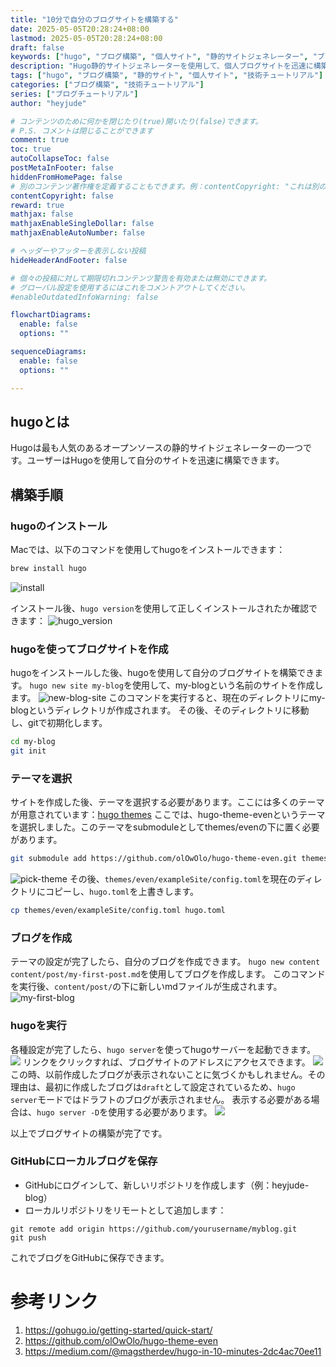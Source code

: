 ```yaml
---
title: "10分で自分のブログサイトを構築する"
date: 2025-05-05T20:28:24+08:00
lastmod: 2025-05-05T20:28:24+08:00
draft: false
keywords: ["hugo", "ブログ構築", "個人サイト", "静的サイトジェネレーター", "ブログテーマ", "サイト開発"]
description: "Hugo静的サイトジェネレーターを使用して、個人ブログサイトを迅速に構築するための詳細なチュートリアルです。Hugoのインストール、テーマの選択、基本設定、コンテンツ管理などのステップを含み、10分以内でプロフェッショナルな個人ブログを持つことができます。"
tags: ["hugo", "ブログ構築", "静的サイト", "個人サイト", "技術チュートリアル"]
categories: ["ブログ構築", "技術チュートリアル"]
series: ["ブログチュートリアル"]
author: "heyjude"

# コンテンツのために何かを閉じたり(true)開いたり(false)できます。
# P.S. コメントは閉じることができます
comment: true
toc: true
autoCollapseToc: false
postMetaInFooter: false
hiddenFromHomePage: false
# 別のコンテンツ著作権を定義することもできます。例：contentCopyright: "これは別の著作権です。"
contentCopyright: false
reward: true
mathjax: false
mathjaxEnableSingleDollar: false
mathjaxEnableAutoNumber: false

# ヘッダーやフッターを表示しない投稿
hideHeaderAndFooter: false

# 個々の投稿に対して期限切れコンテンツ警告を有効または無効にできます。
# グローバル設定を使用するにはこれをコメントアウトしてください。
#enableOutdatedInfoWarning: false

flowchartDiagrams:
  enable: false
  options: ""

sequenceDiagrams: 
  enable: false
  options: ""

---
```

## hugoとは

Hugoは最も人気のあるオープンソースの静的サイトジェネレーターの一つです。ユーザーはHugoを使用して自分のサイトを迅速に構築できます。

## 構築手順

### hugoのインストール
Macでは、以下のコマンドを使用してhugoをインストールできます：
```bash
brew install hugo
```
![install](https://img.music-poster.art/2025/05/c9d27037a7d215ff8eaa14383cba62b6.png)

インストール後、`hugo version`を使用して正しくインストールされたか確認できます：
![hugo_version](https://img.music-poster.art/2025/05/9368e5db6f1f18f70eba3017c7144a9b.png)

### hugoを使ってブログサイトを作成
hugoをインストールした後、hugoを使用して自分のブログサイトを構築できます。
`hugo new site my-blog`を使用して、my-blogという名前のサイトを作成します。
![new-blog-site](https://img.music-poster.art/2025/05/c31b6d2f942a44af304823b9b2d40e76.png)
このコマンドを実行すると、現在のディレクトリにmy-blogというディレクトリが作成されます。
その後、そのディレクトリに移動し、gitで初期化します。
```bash
cd my-blog
git init
```

### テーマを選択
サイトを作成した後、テーマを選択する必要があります。ここには多くのテーマが用意されています：[hugo themes](https://themes.gohugo.io/)
ここでは、hugo-theme-evenというテーマを選択しました。このテーマをsubmoduleとしてthemes/evenの下に置く必要があります。
```bash
git submodule add https://github.com/olOwOlo/hugo-theme-even.git themes/even
```
![pick-theme](https://img.music-poster.art/2025/05/10d92ec7695324dd4db2cb0772f764f8.png)
その後、`themes/even/exampleSite/config.toml`を現在のディレクトリにコピーし、`hugo.toml`を上書きします。
```bash
cp themes/even/exampleSite/config.toml hugo.toml
```

### ブログを作成
テーマの設定が完了したら、自分のブログを作成できます。
`hugo new content content/post/my-first-post.md`を使用してブログを作成します。
このコマンドを実行後、`content/post/`の下に新しいmdファイルが生成されます。
![my-first-blog](https://img.music-poster.art/2025/05/b6760e2f47eed1c8a962e475f69adc92.png)


### hugoを実行
各種設定が完了したら、`hugo server`を使ってhugoサーバーを起動できます。
![](https://img.music-poster.art/2025/05/69da7f70c3795f266a83207d186d0ad4.png)
リンクをクリックすれば、ブログサイトのアドレスにアクセスできます。
![](https://img.music-poster.art/2025/05/10ebbce59ca6637b1b44c8d884c471bd.png)
この時、以前作成したブログが表示されないことに気づくかもしれません。その理由は、最初に作成したブログは`draft`として設定されているため、`hugo server`モードではドラフトのブログが表示されません。
表示する必要がある場合は、`hugo server -D`を使用する必要があります。
![](https://img.music-poster.art/2025/05/72c092d59ad8143fa61188eac94ace32.png)

以上でブログサイトの構築が完了です。

### GitHubにローカルブログを保存
* GitHubにログインして、新しいリポジトリを作成します（例：heyjude-blog）
* ローカルリポジトリをリモートとして追加します：
```
git remote add origin https://github.com/yourusername/myblog.git
git push
```
これでブログをGitHubに保存できます。

# 参考リンク
1. https://gohugo.io/getting-started/quick-start/
2. https://github.com/olOwOlo/hugo-theme-even
3. https://medium.com/@magstherdev/hugo-in-10-minutes-2dc4ac70ee11
